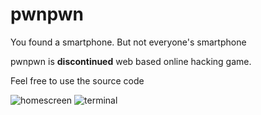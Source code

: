 # pwnpwn
You found a smartphone. But not everyone's smartphone

pwnpwn is **discontinued** web based online hacking game.

Feel free to use the source code

![homescreen](https://i.imgur.com/YuFEm1E.png)
![terminal](https://i.imgur.com/8MKDXti.png)
